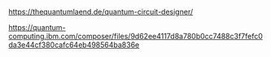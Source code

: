 
https://thequantumlaend.de/quantum-circuit-designer/

https://quantum-computing.ibm.com/composer/files/9d62ee4117d8a780b0cc7488c3f7fefc0da3e44cf380cafc64eb498564ba836e
